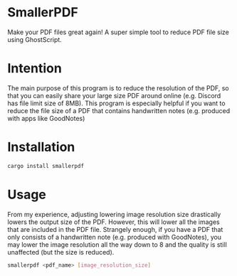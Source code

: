 # SmallerPDF
Make your PDF files great again! A super simple tool to reduce PDF file size using GhostScript.

# Intention
The main purpose of this program is to reduce the resolution of the PDF, so that you can easily share your large size PDF around online (e.g. Discord has file limit size of 8MB).
This program is especially helpful if you want to reduce the file size of a PDF that contains handwritten notes (e.g. produced with apps like GoodNotes)

# Installation
```bash
cargo install smallerpdf
```

# Usage
From my experience, adjusting lowering image resolution size drastically lowers the output size of the PDF. However, this will lower all the images that are included in the PDF file.
Strangely enough, if you have a PDF that only consists of a handwritten note (e.g. produced with GoodNotes), you may lower the image resolution all the way down to 8 and the quality is still unaffected (but the size is reduced).
```bash
smallerpdf <pdf_name> [image_resolution_size]
```
